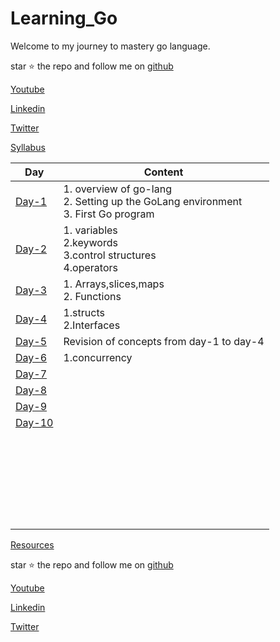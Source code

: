 # Learning_Go

Welcome to my journey to mastery go language.

star ⭐ the repo and follow me on [github](https://www.github.com/charan-happy)

[Youtube]()

[Linkedin](https://www.linkedin.com/in/nagacharan-g)

[Twitter](https://x.com/charantechie)

[Syllabus](https://github.com/charan-happy/Learning_Go/blob/main/syllabus.md)

|Day|Content|
|---|---|
|[Day-1](https://github.com/charan-happy/Learning_Go/tree/main/Day-1)|1. overview of go-lang<br>2. Setting up the GoLang environment<br>3. First Go program|
|[Day-2](https://github.com/charan-happy/Learning_Go/tree/main/Day-2)|1. variables<br>2.keywords<br>3.control structures<br>4.operators |
|[Day-3](https://github.com/charan-happy/Learning_Go/tree/main/Day-3)|1. Arrays,slices,maps <br> 2. Functions|
|[Day-4](https://github.com/charan-happy/Learning_Go/tree/main/Day-4)|1.structs <br> 2.Interfaces|
|[Day-5](https://github.com/charan-happy/Learning_Go/tree/main/Day-5)|Revision of concepts from day-1 to day-4|
|[Day-6](https://github.com/charan-happy/Learning_Go/tree/main/Day-6)|1.concurrency|
|[Day-7](https://github.com/charan-happy/Learning_Go/tree/main/Day-7)||
|[Day-8](https://github.com/charan-happy/Learning_Go/tree/main/Day-8)||
|[Day-9](https://github.com/charan-happy/Learning_Go/tree/main/Day-9)||
|[Day-10](https://github.com/charan-happy/Learning_Go/tree/main/Day-10)||
|||
|||
|||
|||
|||
|||
|||
|||
|||
|||
|||
|||
|||
|||
|||
|||
|||
|||
|||
|||
|||
|||
|||
|||
|||
|||

[Resources](https://github.com/charan-happy/Learning_Go/blob/main/Resources.md)

star ⭐ the repo and follow me on [github](https://www.github.com/charan-happy)

[Youtube]()

[Linkedin](https://www.linkedin.com/in/nagacharan-g)

[Twitter](https://x.com/charantechie)
